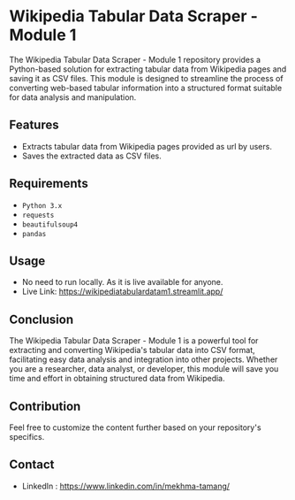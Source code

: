 # Wikipedia Tabular Data Scraper - Module 1

The Wikipedia Tabular Data Scraper - Module 1 repository provides a Python-based solution for extracting tabular data from Wikipedia pages and saving it as CSV files. This module is designed to streamline the process of converting web-based tabular information into a structured format suitable for data analysis and manipulation.

## Features

- Extracts tabular data from Wikipedia pages provided as url by users.
- Saves the extracted data as CSV files.

## Requirements

- `Python 3.x`
- `requests`
- `beautifulsoup4`
- `pandas`

## Usage

- No need to run locally. As it is live available for anyone.
- Live Link: https://wikipediatabulardatam1.streamlit.app/

## Conclusion
The Wikipedia Tabular Data Scraper - Module 1 is a powerful tool for extracting and converting Wikipedia's tabular data into CSV format, facilitating easy data analysis and integration into other projects. Whether you are a researcher, data analyst, or developer, this module will save you time and effort in obtaining structured data from Wikipedia.

## Contribution
Feel free to customize the content further based on your repository's specifics.

## Contact
- LinkedIn : https://www.linkedin.com/in/mekhma-tamang/
